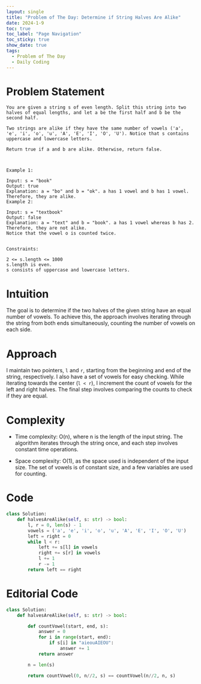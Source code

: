 ```yaml
---
layout: single
title: "Problem of The Day: Determine if String Halves Are Alike"
date: 2024-1-9
toc: true
toc_label: "Page Navigation"
toc_sticky: true
show_date: true
tags:
  - Problem of The Day
  - Daily Coding
---
```

# Problem Statement

```
You are given a string s of even length. Split this string into two halves of equal lengths, and let a be the first half and b be the second half.

Two strings are alike if they have the same number of vowels ('a', 'e', 'i', 'o', 'u', 'A', 'E', 'I', 'O', 'U'). Notice that s contains uppercase and lowercase letters.

Return true if a and b are alike. Otherwise, return false.

 

Example 1:

Input: s = "book"
Output: true
Explanation: a = "bo" and b = "ok". a has 1 vowel and b has 1 vowel. Therefore, they are alike.
Example 2:

Input: s = "textbook"
Output: false
Explanation: a = "text" and b = "book". a has 1 vowel whereas b has 2. Therefore, they are not alike.
Notice that the vowel o is counted twice.
 

Constraints:

2 <= s.length <= 1000
s.length is even.
s consists of uppercase and lowercase letters.
```

# Intuition
The goal is to determine if the two halves of the given string have an equal number of vowels. To achieve this, the approach involves iterating through the string from both ends simultaneously, counting the number of vowels on each side.

# Approach
I maintain two pointers, `l` and `r`, starting from the beginning and end of the string, respectively. I also have a set of vowels for easy checking. While iterating towards the center (`l < r`), I increment the count of vowels for the left and right halves. The final step involves comparing the counts to check if they are equal.

# Complexity
- Time complexity:
O(n), where n is the length of the input string. The algorithm iterates through the string once, and each step involves constant time operations.

- Space complexity:
O(1), as the space used is independent of the input size. The set of vowels is of constant size, and a few variables are used for counting.

# Code
```python
class Solution:
    def halvesAreAlike(self, s: str) -> bool:
        l, r = 0, len(s) - 1
        vowels = ('a', 'e', 'i', 'o', 'u', 'A', 'E', 'I', 'O', 'U')
        left = right = 0
        while l < r:
            left += s[l] in vowels
            right += s[r] in vowels
            l += 1
            r -= 1
        return left == right
```

# Editorial Code
```python
class Solution:
    def halvesAreAlike(self, s: str) -> bool:

        def countVowel(start, end, s):
            answer = 0
            for i in range(start, end):
                if s[i] in "aieouAIEOU":
                    answer += 1
            return answer

        n = len(s)

        return countVowel(0, n//2, s) == countVowel(n//2, n, s)
```